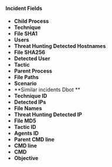 
#### Incident Fields
- **Child Process**
- **Technique**
- **File SHA1**
- **Users**
- **Threat Hunting Detected Hostnames**
- **File SHA256**
- **Detected User**
- **Tactic**
- **Parent Process**
- **File Paths**
- **Scenario**
- **Similar incidents Dbot **
- **Technique ID**
- **Detected IPs**
- **File Names**
- **Threat Hunting Detected IP**
- **File MD5**
- **Tactic ID**
- **Agents ID**
- **Parent CMD line**
- **CMD line**
- **CMD**
- **Objective**
